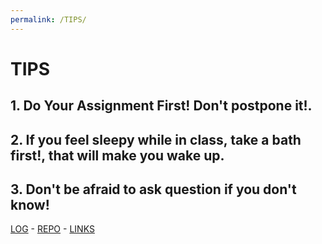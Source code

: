 ```yaml
---
permalink: /TIPS/
---
```

# TIPS

## 1. Do Your Assignment First! Don't postpone it!. 

## 2. If you feel sleepy while in class, take a bath first!, that will make you wake up.

## 3. Don't be afraid to ask question if you don't know!
 
 [LOG](TXT/mylog.txt) -
[REPO](https://github.com/bintangns/os212) -
[LINKS](LINKS/)

